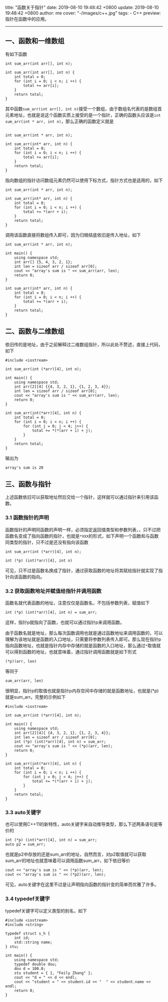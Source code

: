 title: "函数关于指针"
date: 2019-08-10 19:48:42 +0800
update: 2019-08-10 19:48:42 +0800
author: me
cover: "-/images/c++.jpg"
tags:
    - C++
preview: 指针在函数中的应用。

---

## 一、函数和一维数组

有如下函数

```
int sum_arr(int arr[], int n);

int sum_arr(int arr[], int n) {
	int total = 0;
	for (int i = 0; i < n; i ++) {
		total += arr[i];
	}
	return total;
}
```

其中函数`sum_arr(int arr[], int n)`接受一个数组，由于数组名代表的是数组首元素地址，也就是说这个函数实质上接受的是一个指针，正确的函数头应该是`int sum_arr(int * arr, int n)`，那么正确的函数定义就是

```

int sum_arr(int * arr, int n);

int sum_arr(int* arr, int n) {
	int total = 0;
	for (int i = 0; i < n; i ++) {
		total += arr[i];
	}
	return total;
}
```

指向数组的指针访问数组元素仍然可以使用下标方式，指针方式也是适用的，如下

```
int sum_arr(int * arr, int n);

int sum_arr(int* arr, int n) {
	int total = 0;
	for (int i = 0; i < n; i ++) {
		total += *(arr + i);
	}
	return total;
}
```

调用该函数直接将数组传入即可，因为归根结底依旧是传入地址，如下

```
int sum_arr(int * arr, int n);

int main() {
	using namespace std;
	int arr[] {5, 4, 3, 2, 1};
	int len = sizeof arr / sizeof arr[0];
	cout << "array's sum is " << sum_arr(arr, len);
	return 0;
}

int sum_arr(int* arr, int n) {
	int total = 0;
	for (int i = 0; i < n; i ++) {
		total += *(arr + i);
	}
	return total;
}
```

## 二、函数与二维数组

依旧传的是地址，由于之前解释过二维数组指针，所以此处不赘述，直接上代码，如下

```
#include <iostream>

int sum_arr(int (*arr)[4], int n);

int main() {
	using namespace std;
	int arr[2][4] {{4, 3, 2, 1}, {1, 2, 3, 4}};
	int len = sizeof arr / sizeof arr[0];
	cout << "array's sum is " << sum_arr(arr, len);
	return 0;
}

int sum_arr(int(*arr)[4], int n) {
	int total = 0;
	for (int i = 0; i < n; i ++) {
		for (int j = 0; j < 4; j++) {
			total += *(*(arr + i) + j);
		}
	}
	return total;
}
```

输出为

```
array's sum is 20
```

## 三、函数与指针

上述函数依旧可以获取地址然后交给一个指针，这样就可以通过指针来引用该函数。

### 3.1 函数指针的声明

函数指针的声明同函数的声明一样，必须指定返回值类型和参数列表，，只不过把函数名变成了指向函数的指针，也就是`*XXX`的形式，如下声明一个函数和与函数同类型的指针，只不过是还没有指向该函数

```
int sum_arr(int (*arr)[4], int n);

int (*p) (int(*arr)[4], int n)
```

可见，只不过是函数名换成了指针，通过获取函数的地址将其赋给指针就实现了指针向该函数的指向。

### 3.2 获取函数地址并赋值给指针并调用函数

函数名就代表函数的地址，注意仅仅是函数名，不包括参数列表，赋值如下

```
int (*p) (int(*arr)[4], int n) = sum_arr;
```

这样，指针p就指向了函数，也就可以通过指针p来调用函数。

由于函数名就是地址，那么每次函数调用也就是通过函数地址来调用函数的，可以理解为该地址就是函数的入口地址，只需要将参数列表传入即可。那么现在指针p指向函数地址，也就是指针内存中存储的就是函数的入口地址，那么通过`*`取值就可以得到函数的地址，也就意味着，通过指针调用函数就是如下形式

```
(*p)(arr, len)
```

等同于

```
sum_arr(arr, len)
```

很明显，指针p的取值也就是指针p内存空间中存储的就是函数地址，也就是(*p)就是sum_arr。完整的示例如下

```
#include <iostream>

int sum_arr(int (*arr)[4], int n);

int main() {
	using namespace std;
	int arr[2][4]{ {4, 3, 2, 1}, {1, 2, 3, 4}};
	int len = sizeof arr / sizeof arr[0];
	int (*p) (int(*arr)[4], int n) = sum_arr;
	cout << "array's sum is " << (*p)(arr, len);
	return 0;
}

int sum_arr(int(*arr)[4], int n) {
	int total = 0;
	for (int i = 0; i < n; i ++) {
		for (int j = 0; j < 4; j++) {
			total += *(*(arr + i) + j);
		}
	}
	return total;
}
```

### 3.3 auto关键字

也可以使用C++11的新特性，auto关键字来自动推导类型，那么下述两条语句是等价的

```
int (*p) (int(*arr)[4], int n) = sum_arr;
auto p2 = sum_arr;
```

也就是p2中存放的还是sum_arr的地址，自然而言，对p2取值就可以获取sum_arr的地址也就意味着可以调用函数sum_arr，如下依旧等价

```
cout << "array's sum is " << (*p)(arr, len);
cout << "array's sum is " << (*p2)(arr, len);
```

可见，auto关键字在这里不过是让声明指向函数的指针变的简单而优雅了许多。

### 3.4 typedef关键字

typedef关键字可以定义类型的别名，如下

```
#include <iostream>
#include <string>

typedef struct s_h {
	int id;
	std::string name;
} stu;

int main() {
	using namespace std;
	typedef double dou;
	dou d = 100.0;
	stu student = { 1, "Feily Zhang" };
	cout << "d = " << d << endl;
	cout << "student = " << student.id << "  " << student.name << endl;
	return 0;
}
```